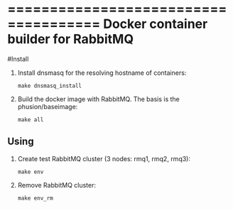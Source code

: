=====================================
Docker container builder for RabbitMQ
=====================================

#Install
  1. Install dnsmasq for the resolving hostname of containers:
  
      `make dnsmasq_install`
  
  2. Build the docker image with RabbitMQ. The basis is the phusion/baseimage:
  
      `make all`

Using
-----
  1. Create test RabbitMQ cluster (3 nodes: rmq1, rmq2, rmq3):
  
      `make env`
  
  2. Remove RabbitMQ cluster:
  
      `make env_rm`
  
